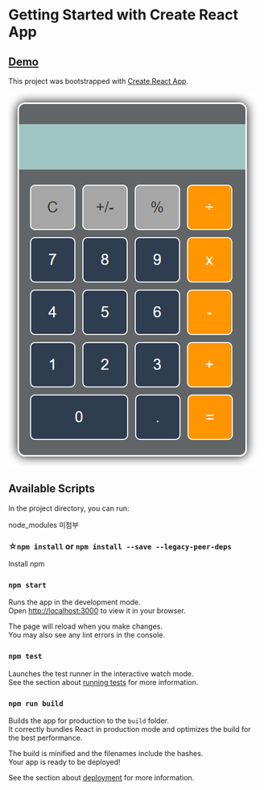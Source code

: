 # Getting Started with Create React App

## [Demo](https://tanatana0402.github.io/)

This project was bootstrapped with [Create React App](https://github.com/facebook/create-react-app).

![ex_screenshot](./img/calc.png)

## Available Scripts

In the project directory, you can run:

node_modules 미첨부

### ☆`npm install` or `npm install --save --legacy-peer-deps`

Install npm

### `npm start`

Runs the app in the development mode.\
Open [http://localhost:3000](http://localhost:3000) to view it in your browser.

The page will reload when you make changes.\
You may also see any lint errors in the console.

### `npm test`

Launches the test runner in the interactive watch mode.\
See the section about [running tests](https://facebook.github.io/create-react-app/docs/running-tests) for more information.

### `npm run build`

Builds the app for production to the `build` folder.\
It correctly bundles React in production mode and optimizes the build for the best performance.

The build is minified and the filenames include the hashes.\
Your app is ready to be deployed!

See the section about [deployment](https://facebook.github.io/create-react-app/docs/deployment) for more information.

